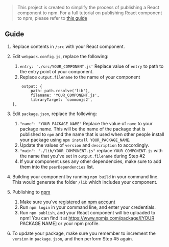 > This project is created to simplify the process of publishing a React component to npm. For a full tutorial on publishing React component to npm, please refer to [this guide](https://medium.com/groftware/how-to-publish-your-react-component-on-npm-9cf48d91944d)

## Guide
1. Replace contents in `/src` with your React component.
1. Edit `webpack.config.js`, replace the following:
	1. `entry: './src/YOUR_COMPONENT.js'` Replace value of `entry` to path to the entry point of your component.
	1. Replace 	`output.filename` to the name of your component
	```
		output: {
			path: path.resolve('lib'),
			filename: 'YOUR_COMPONENT.js',
			libraryTarget: 'commonjs2',
  	},
	```
1. Edit `package.json`, replace the following:
	1. `"name": "YOUR_PACKAGE_NAME"` Replace the value of `name` to your package name. This will be the name of the package that is published to `npm` and the name that is used when other people install your package using `npm install YOUR_PACKAGE_NAME`.
	1. Update the values of `version` and `description` to accordingly.
	1. `"main": "./lib/YOUR_COMPONENT.js"` replace `YOUR_COMPONENT.js` with the name that you've set in `output.filename` during Step #2
	1. If your component uses any other dependencies, make sure to add them into the `peerDependencies` list.
1. Building your component by running `npm build` in your command line. This would generate the folder `/lib` which includes your component.
1. Publishing to [npm](https://www.npmjs.com/)
	1. Make sure you've [registered an npm account](https://www.npmjs.com/signup)
	1. Run `npm login` in your command line, and enter your credentials.
	1. Run `npm publish`, and your React component will be uploaded to npm! You can find it at https://www.npmjs.com/package/[YOUR PACKAGE NAME] or your npm profile.

1. To update your package, make sure you remember to increment the `version` in `package.json`, and then perform Step #5 again.
